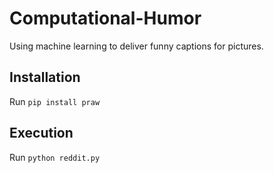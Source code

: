 # Computational-Humor
Using machine learning to deliver funny captions for pictures.

## Installation
Run `pip install praw`

## Execution
Run `python reddit.py`
